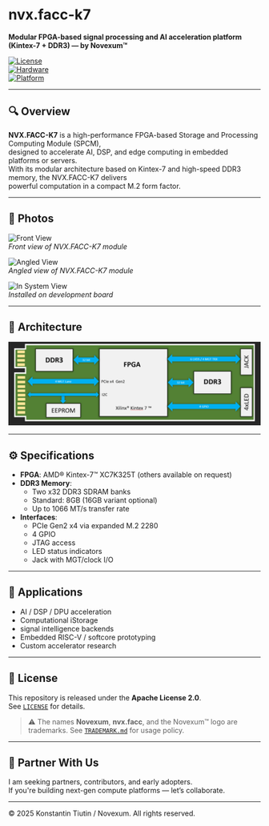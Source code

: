 # nvx.facc-k7

**Modular FPGA-based signal processing and AI acceleration platform (Kintex-7 + DDR3) — by Novexum™**

[![License](https://img.shields.io/badge/license-Apache--2.0-blue.svg)](./LICENSE)  
[![Hardware](https://img.shields.io/badge/hardware-open--source-brightgreen.svg)](https://www.oshwa.org/definition/)  
[![Platform](https://img.shields.io/badge/platform-M.2--FPGA--Accelerator-critical.svg)]()

---

## 🔍 Overview

**NVX.FACC-K7** is a high-performance FPGA-based Storage and Processing Computing Module (SPCM),  
designed to accelerate AI, DSP, and edge computing in embedded platforms or servers.  
With its modular architecture based on Kintex-7 and high-speed DDR3 memory, the NVX.FACC-K7 delivers  
powerful computation in a compact M.2 form factor.

---

## 📸 Photos

![Front View](./docs/img/facc-k7-photo-front.png)  
*Front view of NVX.FACC-K7 module*

![Angled View](./docs/img/facc-k7-photo-angled.png)  
*Angled view of NVX.FACC-K7 module*

![In System View](./docs/img/facc-k7-on-board-top.png)  
*Installed on development board*

---

## 🧬 Architecture

![Architecture Block Diagram](./docs/img/facc-k7-architecture-diagram.png)

---

## ⚙️ Specifications

- **FPGA**: AMD® Kintex-7™ XC7K325T (others available on request)
- **DDR3 Memory**:
  - Two x32 DDR3 SDRAM banks
  - Standard: 8GB (16GB variant optional)
  - Up to 1066 MT/s transfer rate
- **Interfaces**:
  - PCIe Gen2 x4 via expanded M.2 2280
  - 4 GPIO
  - JTAG access
  - LED status indicators
  - Jack with MGT/clock I/O

---

## 🚀 Applications

- AI / DSP / DPU acceleration  
- Computational iStorage  
- signal intelligence backends  
- Embedded RISC-V / softcore prototyping  
- Custom accelerator research


---

## 📜 License

This repository is released under the **Apache License 2.0**.  
See [`LICENSE`](./LICENSE) for details.

> ⚠️ The names **Novexum**, **nvx.facc**, and the Novexum™ logo are trademarks. See [`TRADEMARK.md`](./TRADEMARK.md) for usage policy.

---



## 🤝 Partner With Us

I am seeking partners, contributors, and early adopters.  
If you're building next-gen compute platforms — let’s collaborate.

---

© 2025 Konstantin Tiutin / Novexum. All rights reserved.
